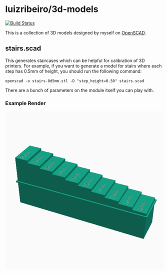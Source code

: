 # luizribeiro/3d-models

[![Build Status](https://travis-ci.com/luizribeiro/3d-models.svg?branch=master)](https://travis-ci.com/luizribeiro/3d-models)

This is a collection of 3D models designed by myself on
[OpenSCAD](https://www.openscad.org/).

## stairs.scad

This generates staircases which can be helpful for calibration of 3D
printers. For example, if you want to generate a model for stairs where
each step has 0.5mm of height, you should run the following command:

```
openscad -o stairs-0d5mm.stl -D "step_height=0.50" stairs.scad
```

There are a bunch of parameters on the module itself you can play with.

### Example Render

![Render of stairs.scad](renders/stairs.png)
